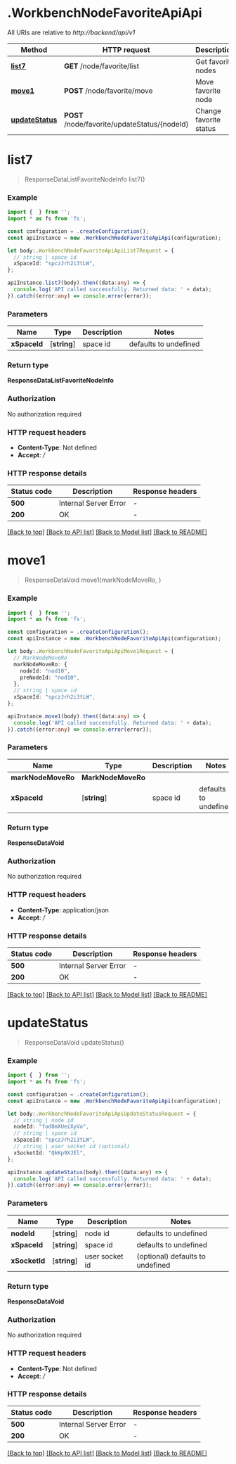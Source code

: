 # .WorkbenchNodeFavoriteApiApi

All URIs are relative to *http://backend/api/v1*

Method | HTTP request | Description
------------- | ------------- | -------------
[**list7**](WorkbenchNodeFavoriteApiApi.md#list7) | **GET** /node/favorite/list | Get favorite nodes
[**move1**](WorkbenchNodeFavoriteApiApi.md#move1) | **POST** /node/favorite/move | Move favorite node
[**updateStatus**](WorkbenchNodeFavoriteApiApi.md#updateStatus) | **POST** /node/favorite/updateStatus/{nodeId} | Change favorite status


# **list7**
> ResponseDataListFavoriteNodeInfo list7()


### Example


```typescript
import {  } from '';
import * as fs from 'fs';

const configuration = .createConfiguration();
const apiInstance = new .WorkbenchNodeFavoriteApiApi(configuration);

let body:.WorkbenchNodeFavoriteApiApiList7Request = {
  // string | space id
  xSpaceId: "spczJrh2i3tLW",
};

apiInstance.list7(body).then((data:any) => {
  console.log('API called successfully. Returned data: ' + data);
}).catch((error:any) => console.error(error));
```


### Parameters

Name | Type | Description  | Notes
------------- | ------------- | ------------- | -------------
 **xSpaceId** | [**string**] | space id | defaults to undefined


### Return type

**ResponseDataListFavoriteNodeInfo**

### Authorization

No authorization required

### HTTP request headers

 - **Content-Type**: Not defined
 - **Accept**: */*


### HTTP response details
| Status code | Description | Response headers |
|-------------|-------------|------------------|
**500** | Internal Server Error |  -  |
**200** | OK |  -  |

[[Back to top]](#) [[Back to API list]](README.md#documentation-for-api-endpoints) [[Back to Model list]](README.md#documentation-for-models) [[Back to README]](README.md)

# **move1**
> ResponseDataVoid move1(markNodeMoveRo, )


### Example


```typescript
import {  } from '';
import * as fs from 'fs';

const configuration = .createConfiguration();
const apiInstance = new .WorkbenchNodeFavoriteApiApi(configuration);

let body:.WorkbenchNodeFavoriteApiApiMove1Request = {
  // MarkNodeMoveRo
  markNodeMoveRo: {
    nodeId: "nod10",
    preNodeId: "nod10",
  },
  // string | space id
  xSpaceId: "spczJrh2i3tLW",
};

apiInstance.move1(body).then((data:any) => {
  console.log('API called successfully. Returned data: ' + data);
}).catch((error:any) => console.error(error));
```


### Parameters

Name | Type | Description  | Notes
------------- | ------------- | ------------- | -------------
 **markNodeMoveRo** | **MarkNodeMoveRo**|  |
 **xSpaceId** | [**string**] | space id | defaults to undefined


### Return type

**ResponseDataVoid**

### Authorization

No authorization required

### HTTP request headers

 - **Content-Type**: application/json
 - **Accept**: */*


### HTTP response details
| Status code | Description | Response headers |
|-------------|-------------|------------------|
**500** | Internal Server Error |  -  |
**200** | OK |  -  |

[[Back to top]](#) [[Back to API list]](README.md#documentation-for-api-endpoints) [[Back to Model list]](README.md#documentation-for-models) [[Back to README]](README.md)

# **updateStatus**
> ResponseDataVoid updateStatus()


### Example


```typescript
import {  } from '';
import * as fs from 'fs';

const configuration = .createConfiguration();
const apiInstance = new .WorkbenchNodeFavoriteApiApi(configuration);

let body:.WorkbenchNodeFavoriteApiApiUpdateStatusRequest = {
  // string | node id
  nodeId: "fod8mXUeiXyVo",
  // string | space id
  xSpaceId: "spczJrh2i3tLW",
  // string | user socket id (optional)
  xSocketId: "QkKp9XJEl",
};

apiInstance.updateStatus(body).then((data:any) => {
  console.log('API called successfully. Returned data: ' + data);
}).catch((error:any) => console.error(error));
```


### Parameters

Name | Type | Description  | Notes
------------- | ------------- | ------------- | -------------
 **nodeId** | [**string**] | node id | defaults to undefined
 **xSpaceId** | [**string**] | space id | defaults to undefined
 **xSocketId** | [**string**] | user socket id | (optional) defaults to undefined


### Return type

**ResponseDataVoid**

### Authorization

No authorization required

### HTTP request headers

 - **Content-Type**: Not defined
 - **Accept**: */*


### HTTP response details
| Status code | Description | Response headers |
|-------------|-------------|------------------|
**500** | Internal Server Error |  -  |
**200** | OK |  -  |

[[Back to top]](#) [[Back to API list]](README.md#documentation-for-api-endpoints) [[Back to Model list]](README.md#documentation-for-models) [[Back to README]](README.md)


